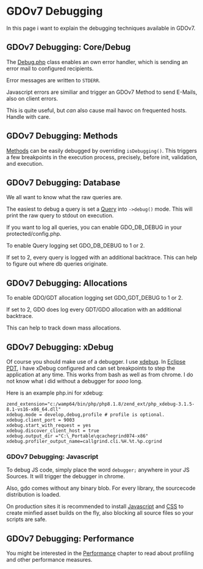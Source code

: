 # GDOv7 Debugging

In this page i want to explain the debugging techniques available in GDOv7.

## GDOv7 Debugging: Core/Debug

The [Debug.php](../GDO/Core/Debug.php)
class enables an own error handler,
which is sending an error mail to configured recipients.

Error messages are written to `STDERR`.

Javascript errors are similiar and trigger an GDOv7 Method to send E-Mails, also on client errors.

This is quite useful, but *can* also cause mail havoc on frequented hosts. Handle with care.


## GDOv7 Debugging: Methods

[Methods](../GDO/Core/Method.php)
can be easily debugged by overriding `isDebugging()`.
This triggers a few breakpoints in the execution process,
precisely, before init, validation, and execution.


## GDOv7 Debugging: Database

We all want to know what the raw queries are.

The easiest to debug a query is set a
[Query](../GDO/DB/Query.php)
into `->debug()` mode.
This will print the raw query to stdout on execution.

If you want to log all queries, you can enable GDO_DB_DEBUG in your protected/config.php.

To enable Query logging set GDO_DB_DEBUG to 1 or 2.

If set to 2, every query is logged with an additional backtrace.
This can help to figure out where db queries originate.

## GDOv7 Debugging: Allocations

To enable GDO/GDT allocation logging set GDO_GDT_DEBUG to 1 or 2.

If set to 2, GDO does log every GDT/GDO allocation with an additional backtrace.

This can help to track down mass allocations.

## GDOv7 Debugging: xDebug

Of course you should make use of a debugger.
I use [xdebug](https://pecl.php.net/package/xdebug).
In [Eclipse PDT](https://www.eclipse.org/pdt/),
i have xDebug configured and can set breakpoints to step the application at any time.
This works from bash as well as from chrome.
I do not know what i did without a debugger for *sooo* long.

Here is an example php.ini for xdebug:

    zend_extension="c:/wamp64/bin/php/php8.1.8/zend_ext/php_xdebug-3.1.5-8.1-vs16-x86_64.dll"
    xdebug.mode = develop,debug,profile # profile is optional.
    xdebug.client_port = 9003
    xdebug.start_with_request = yes
    xdebug.discover_client_host = true
    xdebug.output_dir ="C:\_Portable\qcachegrind074-x86"
    xdebug.profiler_output_name=callgrind.cli.%H.%t.%p.cgrind

### GDOv7 Debugging: Javascript

To debug JS code, simply place the word `debugger;` anywhere in your JS Sources.
It will trigger the debugger in chrome.

Also, gdo comes without any binary blob.
For every library, the sourcecode distribution is loaded.

On production sites it is recommended to install
[Javascript](https://github.com/gizmore/phpgdo-javascript)
and
[CSS](https://github.com/gizmore/phpgdo-css)
to create minfied asset builds on the fly,
also blocking all source files so your scripts are safe.

## GDOv7 Debugging: Performance

You might be interested in the
[Performance](GDO7_PERFORMANCE.md)
chapter to read about profiling and other performance measures.

